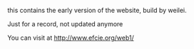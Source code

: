 this contains the early version of the website, build by weilei.

Just for a record, not updated anymore

You can visit at http://www.efcie.org/web1/